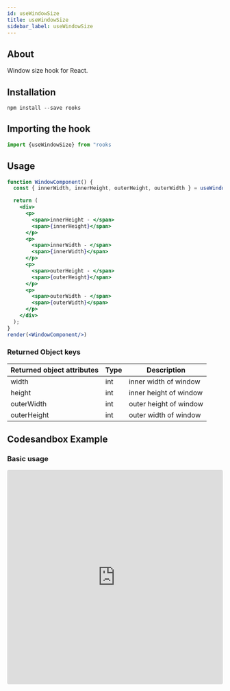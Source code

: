 ```yaml
---
id: useWindowSize
title: useWindowSize
sidebar_label: useWindowSize
---
```


   

## About

Window size hook for React.
<br/>

## Installation

    npm install --save rooks

## Importing the hook

```javascript
import {useWindowSize} from "rooks
```

## Usage

```jsx
function WindowComponent() {
  const { innerWidth, innerHeight, outerHeight, outerWidth } = useWindowSize();

  return (
    <div>
      <p>
        <span>innerHeight - </span>
        <span>{innerHeight}</span>
      </p>
      <p>
        <span>innerWidth - </span>
        <span>{innerWidth}</span>
      </p>
      <p>
        <span>outerHeight - </span>
        <span>{outerHeight}</span>
      </p>
      <p>
        <span>outerWidth - </span>
        <span>{outerWidth}</span>
      </p>
    </div>
  );
}
render(<WindowComponent/>)
```

### Returned Object keys

| Returned object attributes | Type | Description            |
| -------------------------- | ---- | ---------------------- |
| width                      | int  | inner width of window  |
| height                     | int  | inner height of window |
| outerWidth                 | int  | outer height of window |
| outerHeight                | int  | outer width of window  |


## Codesandbox Example

### Basic usage

<iframe src="https://codesandbox.io/embed/usewindowsize-dkl83?fontsize=14&hidenavigation=1&theme=dark"
style="width:100%; height:500px; border:0; border-radius: 4px; overflow:hidden;"
title="useWindowSize"
allow="accelerometer; ambient-light-sensor; camera; encrypted-media; geolocation; gyroscope; hid; microphone; midi; payment; usb; vr; xr-spatial-tracking"
sandbox="allow-forms allow-modals allow-popups allow-presentation allow-same-origin allow-scripts"
>

## Join Bhargav's discord server
You can click on the floating discord icon at the bottom right of the screen and talk to us in our server.

